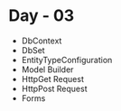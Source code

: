 # Day - 03
* DbContext
* DbSet
* EntityTypeConfiguration
* Model Builder
* HttpGet Request
* HttpPost Request
* Forms
